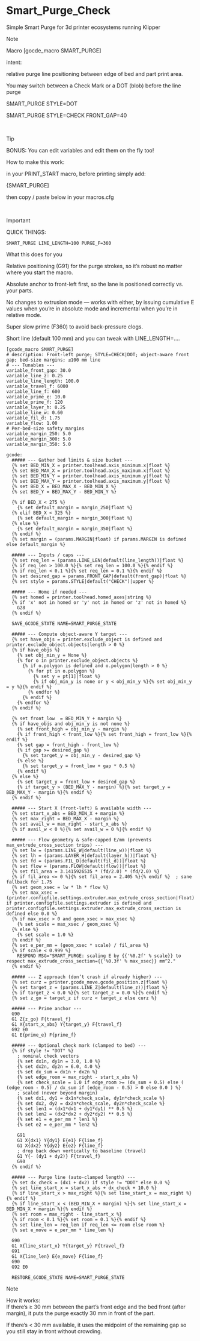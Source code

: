 # Smart_Purge_Check
Simple Smart Purge for 3d printer ecosystems running Klipper


>[!NOTE]
>Macro [gocde_macro SMART_PURGE]
>
>intent:
>
>relative purge line positioning between edge of bed and part print area.
>
>You may switch between a Check Mark or a DOT (blob) before the line purge
>
>SMART_PURGE STYLE=DOT
>
>SMART_PURGE STYLE=CHECK FRONT_GAP=40
>

<br>

>[!TIP]
>BONUS: You can edit variables and edit them on the fly too!
>
>How to make this work:
>
>in your PRINT_START macro, before printing simply add:
>
>{SMART_PURGE]
>
>then copy / paste below in your macros.cfg

<br>

>[!IMPORTANT]
>QUICK THINGS:
>
>```SMART_PURGE LINE_LENGTH=100 PURGE_F=360```
>
>What this does for you
>
>Relative positioning (G91) for the purge strokes, so it’s robust no matter where you start the macro.
>
>Absolute anchor to front-left first, so the lane is positioned correctly vs. your parts.
>
>No changes to extrusion mode — works with either, by issuing cumulative E values when you’re in absolute mode and incremental when you’re in relative mode.
>
>Super slow prime (F360) to avoid back-pressure clogs.
>
>Short line (default 100 mm) and you can tweak with LINE_LENGTH=….

```
[gcode_macro SMART_PURGE]
# description: Front-left purge; STYLE=CHECK|DOT; object-aware front gap; bed-size margins; ≤100 mm line
# --- Tunables ---
variable_front_gap: 30.0
variable_line_z: 0.25
variable_line_length: 100.0
variable_travel_f: 6000
variable_line_f: 600
variable_prime_e: 10.0
variable_prime_f: 120
variable_layer_h: 0.25
variable_line_w: 0.60
variable_fil_d: 1.75
variable_flow: 1.00
# Per-bed-size safety margins
variable_margin_250: 5.0
variable_margin_300: 5.0
variable_margin_350: 5.0

gcode:
  ##### --- Gather bed limits & size bucket ---
  {% set BED_MIN_X = printer.toolhead.axis_minimum.x|float %}
  {% set BED_MAX_X = printer.toolhead.axis_maximum.x|float %}
  {% set BED_MIN_Y = printer.toolhead.axis_minimum.y|float %}
  {% set BED_MAX_Y = printer.toolhead.axis_maximum.y|float %}
  {% set BED_X = BED_MAX_X - BED_MIN_X %}
  {% set BED_Y = BED_MAX_Y - BED_MIN_Y %}

  {% if BED_X < 275 %}
    {% set default_margin = margin_250|float %}
  {% elif BED_X < 325 %}
    {% set default_margin = margin_300|float %}
  {% else %}
    {% set default_margin = margin_350|float %}
  {% endif %}
  {% set margin = (params.MARGIN|float) if params.MARGIN is defined else default_margin %}

  ##### --- Inputs / caps ---
  {% set req_len = (params.LINE_LEN|default(line_length))|float %}
  {% if req_len > 100.0 %}{% set req_len = 100.0 %}{% endif %}
  {% if req_len < 0.1 %}{% set req_len = 0.1 %}{% endif %}
  {% set desired_gap = params.FRONT_GAP|default(front_gap)|float %}
  {% set style = params.STYLE|default("CHECK")|upper %}

  ##### --- Home if needed ---
  {% set homed = printer.toolhead.homed_axes|string %}
  {% if 'x' not in homed or 'y' not in homed or 'z' not in homed %}
    G28
  {% endif %}

  SAVE_GCODE_STATE NAME=SMART_PURGE_STATE

  ##### --- Compute object-aware Y target ---
  {% set have_objs = printer.exclude_object is defined and printer.exclude_object.objects|length > 0 %}
  {% if have_objs %}
    {% set obj_min_y = None %}
    {% for o in printer.exclude_object.objects %}
      {% if o.polygon is defined and o.polygon|length > 0 %}
        {% for pt in o.polygon %}
          {% set y = pt[1]|float %}
          {% if obj_min_y is none or y < obj_min_y %}{% set obj_min_y = y %}{% endif %}
        {% endfor %}
      {% endif %}
    {% endfor %}
  {% endif %}

  {% set front_low  = BED_MIN_Y + margin %}
  {% if have_objs and obj_min_y is not none %}
    {% set front_high = obj_min_y - margin %}
    {% if front_high < front_low %}{% set front_high = front_low %}{% endif %}
    {% set gap = front_high - front_low %}
    {% if gap >= desired_gap %}
      {% set target_y = obj_min_y - desired_gap %}
    {% else %}
      {% set target_y = front_low + gap * 0.5 %}
    {% endif %}
  {% else %}
    {% set target_y = front_low + desired_gap %}
    {% if target_y > (BED_MAX_Y - margin) %}{% set target_y = BED_MAX_Y - margin %}{% endif %}
  {% endif %}

  ##### --- Start X (front-left) & available width ---
  {% set start_x_abs = BED_MIN_X + margin %}
  {% set max_right = BED_MAX_X - margin %}
  {% set avail_w = max_right - start_x_abs %}
  {% if avail_w < 0 %}{% set avail_w = 0 %}{% endif %}

  ##### --- Flow geometry & safe-capped E/mm (prevents max_extrude_cross_section trips) ---
  {% set lw = (params.LINE_W|default(line_w))|float %}
  {% set lh = (params.LAYER_H|default(layer_h))|float %}
  {% set fd = (params.FIL_D|default(fil_d))|float %}
  {% set flow = (params.FLOW|default(flow))|float %}
  {% set fil_area = 3.1415926535 * (fd/2.0) * (fd/2.0) %}
  {% if fil_area <= 0 %}{% set fil_area = 2.405 %}{% endif %}  ; sane fallback for 1.75
  {% set geom_xsec = lw * lh * flow %}
  {% set max_xsec = (printer.configfile.settings.extruder.max_extrude_cross_section|float) if printer.configfile.settings.extruder is defined and printer.configfile.settings.extruder.max_extrude_cross_section is defined else 0.0 %}
  {% if max_xsec > 0 and geom_xsec > max_xsec %}
    {% set scale = max_xsec / geom_xsec %}
  {% else %}
    {% set scale = 1.0 %}
  {% endif %}
  {% set e_per_mm = (geom_xsec * scale) / fil_area %}
  {% if scale < 0.999 %}
    RESPOND MSG="SMART_PURGE: scaling E by {{'%0.2f' % scale}} to respect max_extrude_cross_section={{'%0.3f' % max_xsec}} mm^2."
  {% endif %}

  ##### --- Z approach (don’t crash if already higher) ---
  {% set curz = printer.gcode_move.gcode_position.z|float %}
  {% set target_z = (params.LINE_Z|default(line_z))|float %}
  {% if target_z < 0.0 %}{% set target_z = 0.0 %}{% endif %}
  {% set z_go = target_z if curz < target_z else curz %}

  ##### --- Prime anchor ---
  G90
  G1 Z{z_go} F{travel_f}
  G1 X{start_x_abs} Y{target_y} F{travel_f}
  G92 E0
  G1 E{prime_e} F{prime_f}

  ##### --- Optional check mark (clamped to bed) ---
  {% if style != "DOT" %}
    ; nominal check vectors
    {% set dx1n, dy1n = 3.0, 1.0 %}
    {% set dx2n, dy2n = 6.0, 4.0 %}
    {% set dx_sum = dx1n + dx2n %}
    {% set edge_room = max_right - start_x_abs %}
    {% set check_scale = 1.0 if edge_room >= (dx_sum + 0.5) else ( (edge_room - 0.5) / dx_sum if (edge_room - 0.5) > 0 else 0.0 ) %}
    ; scaled (never beyond margin)
    {% set dx1, dy1 = dx1n*check_scale, dy1n*check_scale %}
    {% set dx2, dy2 = dx2n*check_scale, dy2n*check_scale %}
    {% set len1 = (dx1*dx1 + dy1*dy1) ** 0.5 %}
    {% set len2 = (dx2*dx2 + dy2*dy2) ** 0.5 %}
    {% set e1 = e_per_mm * len1 %}
    {% set e2 = e_per_mm * len2 %}

    G91
    G1 X{dx1} Y{dy1} E{e1} F{line_f}
    G1 X{dx2} Y{dy2} E{e2} F{line_f}
    ; drop back down vertically to baseline (travel)
    G1 Y{- (dy1 + dy2)} F{travel_f}
    G90
  {% endif %}

  ##### --- Purge line (auto-clamped length) ---
  {% set dx_check = (dx1 + dx2) if style != "DOT" else 0.0 %}
  {% set line_start_x = start_x_abs + dx_check + 10.0 %}
  {% if line_start_x > max_right %}{% set line_start_x = max_right %}{% endif %}
  {% if line_start_x < (BED_MIN_X + margin) %}{% set line_start_x = BED_MIN_X + margin %}{% endif %}
  {% set room = max_right - line_start_x %}
  {% if room < 0.1 %}{% set room = 0.1 %}{% endif %}
  {% set line_len = req_len if req_len <= room else room %}
  {% set e_move = e_per_mm * line_len %}

  G90
  G1 X{line_start_x} Y{target_y} F{travel_f}
  G91
  G1 X{line_len} E{e_move} F{line_f}
  G90
  G92 E0

  RESTORE_GCODE_STATE NAME=SMART_PURGE_STATE

```

>[!NOTE]
>How it works:
><br>
> If there’s ≥ 30 mm between the part’s front edge and the bed front (after margin), it puts the purge exactly 30 mm in front of the part.
>
>If there’s < 30 mm available, it uses the midpoint of the remaining gap so you still stay in front without crowding.
